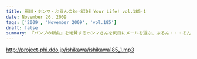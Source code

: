 ```yaml
---
title: 石川・ホンマ・ぶるんのBe-SIDE Your Life! vol.185-1
date: November 26, 2009
tags: ['2009', 'November 2009', 'vol.185']
draft: false
summary: 『バンプの新曲』を絶賛するホンマさんを尻目にメールを選ぶ、ぶるん・・・そんな日常風景からスタートのビーサイ！一本目は、「日取り」についての重要なお話が！！NAMAE
---
```


http://project-phi.ddo.jp/ishikawa/ishikawa185_1.mp3